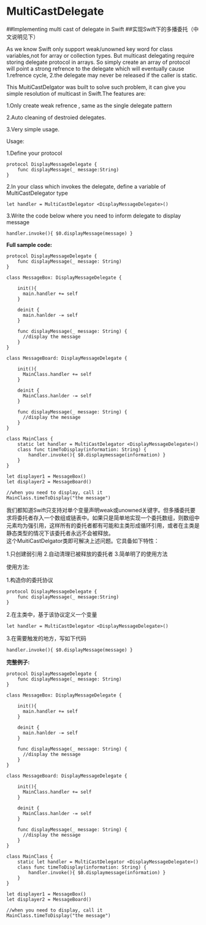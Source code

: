 # MultiCastDelegate
##Implementing multi cast of delegate in Swift 
##实现Swift下的多播委托（中文说明见下）

As we know Swift only support weak/unowned key word for class variables,not for array or collection types. But multicast delegating require storing delegate protocol in arrays. So simply create an array of protocol will point a strong refrence to the delegate which will eventually cause 1.refrence cycle, 2.the delegate may never be released if the caller is static.

This MuitiCastDelgator was built to solve such problem, it can give you simple resolution of multicast in Swift.The features are:

1.Only create weak refrence , same as the single delegate pattern

2.Auto cleaning of destroied delegates.

3.Very simple usage.

Usage:

1.Define your protocol

```
protocol DisplayMessageDelegate {
    func displayMessage(_ message:String)
}
```

2.In your class which invokes the delegate, define a variable of MultiCastDelegator type

`
let handler = MultiCastDelegator <DisplayMessageDelegate>()
`

3.Write the code below where you need to inform delegate to display message

`
handler.invoke(){ $0.displayMessage(message) }
`

<b>Full sample code:</b><br>
```
protocol DisplayMessageDelegate {
    func displayMessage(_ message: String)
}

class MessageBox: DisplayMessageDelegate {

    init(){
      main.handler += self
    }
    
    deinit {
      main.hanlder -= self
    }
    
    func displayMessage(_ message: String) {
      //display the message
    }
}

class MessageBoard: DisplayMessageDelegate {

    init(){
      MainClass.handler += self
    }
    
    deinit {
      MainClass.hanlder -= self
    }
    
    func displayMessage(_ message: String) {
      //display the message
    }
}

class MainClass {
    static let handler = MultiCastDelegator <DisplayMessageDelegate>()
    class func timeToDisplay(information: String) {
        handler.invoke(){ $0.displaymessage(information) }
    }
}

let displayer1 = MessageBox()
let displayer2 = MessageBoard()

//when you need to display, call it
MainClass.timeToDisplay("the message")
```

我们都知道Swift只支持对单个变量声明weak或unowned关键字。但多播委托要求将委托者存入一个数组或链表中。如果只是简单地实现一个委托数组，则数组中元素均为强引用，这样所有的委托者都有可能和主类形成循环引用，或者在主类是静态类型的情况下该委托者永远不会被释放。
<br>这个MuitiCastDelgator类即可解决上述问题。它具备如下特性：

1.只创建弱引用
2.自动清理已被释放的委托者
3.简单明了的使用方法

使用方法:

1.构造你的委托协议

```
protocol DisplayMessageDelegate {
    func displayMessage(_ message:String)
}
```

2.在主类中，基于该协议定义一个变量

`
let handler = MultiCastDelegator <DisplayMessageDelegate>()
`

3.在需要触发的地方，写如下代码

`
handler.invoke(){ $0.displayMessage(message) }
`

<b>完整例子:</b><br>
```
protocol DisplayMessageDelegate {
    func displayMessage(_ message: String)
}

class MessageBox: DisplayMessageDelegate {

    init(){
      main.handler += self
    }
    
    deinit {
      main.hanlder -= self
    }
    
    func displayMessage(_ message: String) {
      //display the message
    }
}

class MessageBoard: DisplayMessageDelegate {

    init(){
      MainClass.handler += self
    }
    
    deinit {
      MainClass.hanlder -= self
    }
    
    func displayMessage(_ message: String) {
      //display the message
    }
}

class MainClass {
    static let handler = MultiCastDelegator <DisplayMessageDelegate>()
    class func timeToDisplay(information: String) {
        handler.invoke(){ $0.displaymessage(information) }
    }
}

let displayer1 = MessageBox()
let displayer2 = MessageBoard()

//when you need to display, call it
MainClass.timeToDisplay("the message")
```
